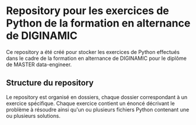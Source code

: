 # Repository pour les exercices de Python de la formation en alternance de DIGINAMIC

Ce repository a été créé pour stocker les exercices de Python effectués dans le cadre de la formation en alternance de DIGINAMIC pour le diplôme de MASTER data-engineer.

## Structure du repository

Le repository est organisé en dossiers, chaque dossier correspondant à un exercice spécifique. Chaque exercice contient un énoncé décrivant le problème à résoudre ainsi qu'un ou plusieurs fichiers Python contenant une ou plusieurs solutions.
